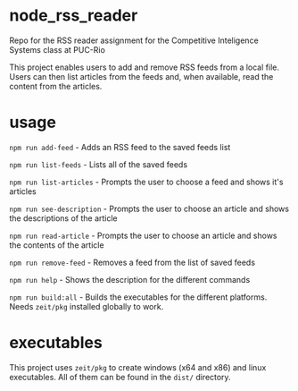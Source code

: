 # node_rss_reader

Repo for the RSS reader assignment for the Competitive Inteligence Systems class at PUC-Rio

This project enables users to add and remove RSS feeds from a local file. Users can then list articles from the feeds and, when available, read the content from the articles.

# usage

`npm run add-feed` - Adds an RSS feed to the saved feeds list
  
`npm run list-feeds` - Lists all of the saved feeds
  
`npm run list-articles` - Prompts the user to choose a feed and shows it's articles
  
`npm run see-description` - Prompts the user to choose an article and shows the descriptions of the article
  
`npm run read-article` - Prompts the user to choose an article and shows the contents of the article
  
`npm run remove-feed` - Removes a feed from the list of saved feeds
  
`npm run help` - Shows the description for the different commands

`npm run build:all` - Builds the executables for the different platforms. Needs `zeit/pkg` installed globally to work.

# executables

This project uses `zeit/pkg` to create windows (x64 and x86) and linux executables. All of them can be found in the `dist/` directory.
